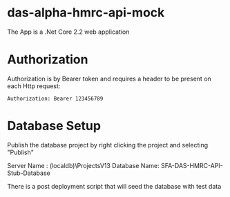 
# das-alpha-hmrc-api-mock

The App is a .Net Core 2.2 web application

# Authorization

Authorization is by Bearer token and requires a header to be present on each Http request:

<code>Authorization: Bearer 123456789</code>

# Database Setup

Publish the database project by right clicking the project and selecting "Publish"

Server Name  : (localdb)\ProjectsV13
Database Name: SFA-DAS-HMRC-API-Stub-Database

There is a post deployment script that will seed the database with test data